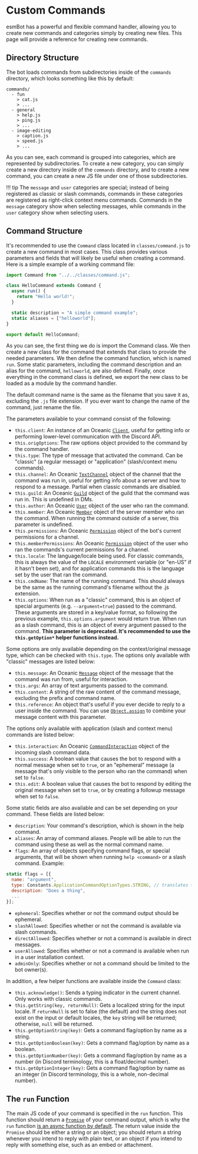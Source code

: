 # Custom Commands
esmBot has a powerful and flexible command handler, allowing you to create new commands and categories simply by creating new files. This page will provide a reference for creating new commands.

## Directory Structure
The bot loads commands from subdirectories inside of the `commands` directory, which looks something like this by default:
```
commands/
  - fun
    > cat.js
    > ...
  - general
    > help.js
    > ping.js
    > ...
  - image-editing
    > caption.js
    > speed.js
    > ...
```
As you can see, each command is grouped into categories, which are represented by subdirectories. To create a new category, you can simply create a new directory inside of the `commands` directory, and to create a new command, you can create a new JS file under one of those subdirectories.

!!! tip
    The `message` and `user` categories are special; instead of being registered as classic or slash commands, commands in these categories are registered as right-click context menu commands. Commands in the `message` category show when selecting messages, while commands in the `user` category show when selecting users.

## Command Structure
It's recommended to use the `Command` class located in `classes/command.js` to create a new command in most cases. This class provides various parameters and fields that will likely be useful when creating a command. Here is a simple example of a working command file:
```js
import Command from "../../classes/command.js";

class HelloCommand extends Command {
  async run() {
    return "Hello world!";
  }

  static description = "A simple command example";
  static aliases = ["helloworld"];
}

export default HelloCommand;
```
As you can see, the first thing we do is import the Command class. We then create a new class for the command that extends that class to provide the needed parameters. We then define the command function, which is named `run`. Some static parameters, including the command description and an alias for the command, `helloworld`, are also defined. Finally, once everything in the command class is defined, we export the new class to be loaded as a module by the command handler.

The default command name is the same as the filename that you save it as, excluding the `.js` file extension. If you ever want to change the name of the command, just rename the file.

The parameters available to your command consist of the following:

- `this.client`: An instance of an Oceanic [`Client`](https://docs.oceanic.ws/latest/classes/Client.Client.html), useful for getting info or performing lower-level communication with the Discord API.
- `this.origOptions`: The raw options object provided to the command by the command handler.
- `this.type`: The type of message that activated the command. Can be "classic" (a regular message) or "application" (slash/context menu commands).
- `this.channel`: An Oceanic [`TextChannel`](https://docs.oceanic.ws/latest/classes/TextChannel.TextChannel.html) object of the channel that the command was run in, useful for getting info about a server and how to respond to a message. Partial when classic commands are disabled.
- `this.guild`: An Oceanic [`Guild`](https://docs.oceanic.ws/latest/classes/Guild.Guild.html) object of the guild that the command was run in. This is undefined in DMs.
- `this.author`: An Oceanic [`User`](https://docs.oceanic.ws/latest/classes/User.User.html) object of the user who ran the command.
- `this.member`: An Oceanic [`Member`](https://docs.oceanic.ws/latest/classes/Member.Member.html) object of the server member who ran the command. When running the command outside of a server, this parameter is undefined.
- `this.permissions`: An Oceanic [`Permission`](https://docs.oceanic.ws/latest/classes/Permission.Permission.html) object of the bot's current permissions for a channel.
- `this.memberPermissions`: An Oceanic [`Permission`](https://docs.oceanic.ws/latest/classes/Permission.Permission.html) object of the user who ran the commands's current permissions for a channel.
- `this.locale`: The language/locale being used. For classic commands, this is always the value of the `LOCALE` environment variable (or "en-US" if it hasn't been set), and for application commands this is the language set by the user that ran the command.
- `this.cmdName`: The name of the running command. This should always be the same as the running command's filename without the .js extension.
- `this.options`: When run as a "classic" command, this is an object of special arguments (e.g. `--argument=true`) passed to the command. These arguments are stored in a key/value format, so following the previous example, `this.options.argument` would return true. When run as a slash command, this is an object of every argument passed to the command. **This parameter is deprecated. It's recommended to use the `this.getOption*` helper functions instead.**

Some options are only available depending on the context/original message type, which can be checked with `this.type`. The options only available with "classic" messages are listed below:

- `this.message`: An Oceanic [`Message`](https://docs.oceanic.ws/latest/classes/Message.Message.html) object of the message that the command was run from, useful for interaction.
- `this.args`: An array of text arguments passed to the command.
- `this.content`: A string of the raw content of the command message, excluding the prefix and command name.
- `this.reference`: An object that's useful if you ever decide to reply to a user inside the command. You can use [`Object.assign`](https://developer.mozilla.org/docs/Web/JavaScript/Reference/Global_Objects/Object/assign) to combine your message content with this parameter.

The options only available with application (slash and context menu) commands are listed below:

- `this.interaction`: An Oceanic [`CommandInteraction`](https://docs.oceanic.ws/latest/classes/CommandInteraction.CommandInteraction.html) object of the incoming slash command data.
- `this.success`: A boolean value that causes the bot to respond with a normal message when set to `true`, or an "ephemeral" message (a message that's only visible to the person who ran the command) when set to `false`.
- `this.edit`: A boolean value that causes the bot to respond by editing the original message when set to `true`, or by creating a followup message when set to `false`.

Some static fields are also available and can be set depending on your command. These fields are listed below:

- `description`: Your command's description, which is shown in the help command.
- `aliases`: An array of command aliases. People will be able to run the command using these as well as the normal command name.
- `flags`: An array of objects specifying command flags, or special arguments, that will be shown when running `help <command>` or a slash command. Example:
```js
static flags = [{
  name: "argument",
  type: Constants.ApplicationCommandOptionTypes.STRING, // translates to 3, see https://discord.com/developers/docs/interactions/application-commands#application-command-object-application-command-option-type
  description: "Does a thing",
  ...
}];
```
- `ephemeral`: Specifies whether or not the command output should be ephemeral.
- `slashAllowed`: Specifies whether or not the command is available via slash commands.
- `directAllowed`: Specifies whether or not a command is available in direct messages.
- `userAllowed`: Specifies whether or not a command is available when run in a user installation context.
- `adminOnly`: Specifies whether or not a command should be limited to the bot owner(s).

In addition, a few helper functions are available inside the `Command` class:
- `this.acknowledge()`: Sends a typing indicator in the current channel. Only works with classic commands.
- `this.getString(key, returnNull)`: Gets a localized string for the input locale. If `returnNull` is set to false (the default) and the string does not exist on the input or default locales, the `key` string will be returned; otherwise, `null` will be returned.
- `this.getOptionString(key)`: Gets a command flag/option by name as a string.
- `this.getOptionBoolean(key)`: Gets a command flag/option by name as a boolean.
- `this.getOptionNumber(key)`: Gets a command flag/option by name as a number (in Discord terminology, this is a float/decimal number).
- `this.getOptionInteger(key)`: Gets a command flag/option by name as an integer (in Discord terminology, this is a whole, non-decimal number).

## The `run` Function
The main JS code of your command is specified in the `run` function. This function should return a [`Promise`](https://developer.mozilla.org/docs/Web/JavaScript/Reference/Global_Objects/Promise) of your command output, which is why the `run` function [is an async function by default](https://developer.mozilla.org/docs/Web/JavaScript/Reference/Statements/async_function). The return value inside the `Promise` should be either a string or an object; you should return a string whenever you intend to reply with plain text, or an object if you intend to reply with something else, such as an embed or attachment.